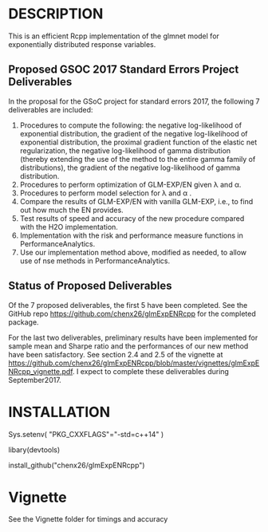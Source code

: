 # DESCRIPTION
This is an efficient Rcpp implementation of the glmnet model for exponentially distributed response variables.

## Proposed GSOC 2017 Standard Errors Project Deliverables

In the proposal for the GSoC project for standard errors 2017, the following 7 deliverables are included:
1. Procedures to compute the following: the negative log-likelihood of exponential distribution, the gradient of the negative log-likelihood of exponential distribution, the proximal gradient function of the elastic net regularization, the negative log-likelihood of gamma distribution (thereby extending the use of the method to the entire gamma family of distributions), the gradient of the negative log-likelihood of gamma distribution.
2. Procedures to perform optimization of GLM-EXP/EN given λ and α.
3. Procedures to perform model selection for λ and α .
4. Compare the results of GLM-EXP/EN with vanilla GLM-EXP, i.e., to find out how much the EN provides.
5. Test results of speed and accuracy of the new procedure compared with the H2O implementation.
6. Implementation with the risk and performance measure functions in PerformanceAnalytics.
7. Use our implementation method above, modified as needed, to allow use of nse methods in PerformanceAnalytics.

## Status of Proposed Deliverables

Of the 7 proposed deliverables, the first 5 have been completed. See the GitHub repo https://github.com/chenx26/glmExpENRcpp for the completed package. 

For the last two deliverables, preliminary results have been implemented for sample mean and Sharpe ratio and the performances of our new method have been satisfactory. See section 2.4 and 2.5 of the vignette at https://github.com/chenx26/glmExpENRcpp/blob/master/vignettes/glmExpENRcpp_vignette.pdf. I expect to complete these deliverables during September2017.


# INSTALLATION
Sys.setenv( "PKG_CXXFLAGS"="-std=c++14" )

libary(devtools)

install_github("chenx26/glmExpENRcpp")

# Vignette
See the Vignette folder for timings and accuracy

